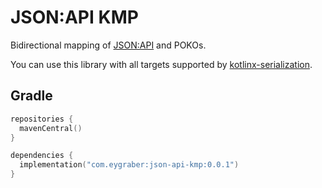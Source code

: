 # JSON:API KMP

Bidirectional mapping of [JSON:API](https://jsonapi.org) and POKOs.

You can use this library with all targets supported by [kotlinx-serialization](https://github.com/Kotlin/kotlinx.serialization).

## Gradle

```kotlin
repositories {
  mavenCentral()
}

dependencies {
  implementation("com.eygraber:json-api-kmp:0.0.1")
}
```
